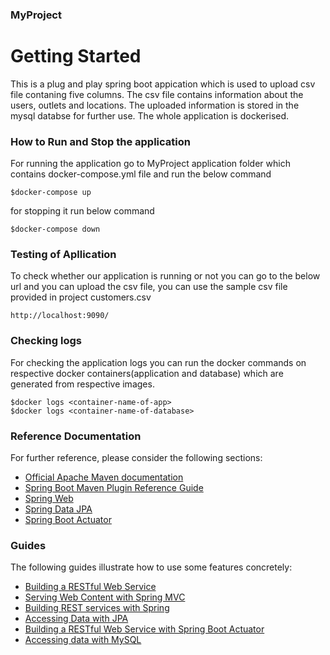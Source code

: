 ### MyProject

# Getting Started
This is a plug and play spring boot appication which is used to upload csv file contaning five columns.
The csv file contains information about the users, outlets and locations.
The uploaded information is stored in the mysql databse for further use.
The whole application is dockerised.

### How to Run and Stop the application
For running the application go to MyProject application folder which contains docker-compose.yml file and run the below command

    $docker-compose up

for stopping it run below command

    $docker-compose down

### Testing of Apllication
To check whether our application is running or not you can go to the below url and you can upload the csv file, you can use the sample csv file provided in project customers.csv

    http://localhost:9090/
   
### Checking logs
For checking the application logs you can run the docker commands on respective docker containers(application and database) which are generated from respective images.

    $docker logs <container-name-of-app>
    $docker logs <container-name-of-database>

### Reference Documentation
For further reference, please consider the following sections:

* [Official Apache Maven documentation](https://maven.apache.org/guides/index.html)
* [Spring Boot Maven Plugin Reference Guide](https://docs.spring.io/spring-boot/docs/2.2.4.RELEASE/maven-plugin/)
* [Spring Web](https://docs.spring.io/spring-boot/docs/2.2.4.RELEASE/reference/htmlsingle/#boot-features-developing-web-applications)
* [Spring Data JPA](https://docs.spring.io/spring-boot/docs/2.2.4.RELEASE/reference/htmlsingle/#boot-features-jpa-and-spring-data)
* [Spring Boot Actuator](https://docs.spring.io/spring-boot/docs/2.2.4.RELEASE/reference/htmlsingle/#production-ready)

### Guides
The following guides illustrate how to use some features concretely:

* [Building a RESTful Web Service](https://spring.io/guides/gs/rest-service/)
* [Serving Web Content with Spring MVC](https://spring.io/guides/gs/serving-web-content/)
* [Building REST services with Spring](https://spring.io/guides/tutorials/bookmarks/)
* [Accessing Data with JPA](https://spring.io/guides/gs/accessing-data-jpa/)
* [Building a RESTful Web Service with Spring Boot Actuator](https://spring.io/guides/gs/actuator-service/)
* [Accessing data with MySQL](https://spring.io/guides/gs/accessing-data-mysql/)
